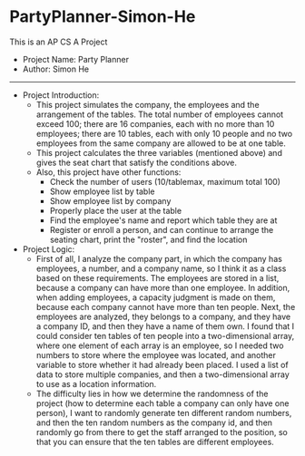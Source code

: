 # PartyPlanner-Simon-He
This is an AP CS A Project
* Project Name: Party Planner
* Author: Simon He
***
* Project Introduction:
  * This project simulates the company, the employees and the arrangement of the tables. The total number of employees cannot exceed 100; there are 16 companies, each with no more than 10 employees; there are 10 tables, each with only 10 people and no two employees from the same company are allowed to be at one table.
  * This project calculates the three variables (mentioned above) and gives the seat chart that satisfy the conditions above.
  * Also, this project have other functions:
    *  Check the number of users (10/tablemax, maximum total 100)
    *  Show employee list by table
    *  Show employee list by company
    *  Properly place the user at the table
    *  Find the employee's name and report which table they are at
    *  Register or enroll a person, and can continue to arrange the seating chart, print the "roster", and find the location
* Project Logic:
  * First of all, I analyze the company part, in which the company has employees, a number, and a company name, so I think it as a class based on these requirements. The employees are stored in a list, because a company can have more than one employee. In addition, when adding employees, a capacity judgment is made on them, because each company cannot have more than ten people. Next, the employees are analyzed, they belongs to a company, and they have a company ID, and then they have a name of them own. I found that I could consider ten tables of ten people into a two-dimensional array, where one element of each array is an employee, so I needed two numbers to store where the employee was located, and another variable to store whether it had already been placed. I used a list of data to store multiple companies, and then a two-dimensional array to use as a location information.
  * The difficulty lies in how we determine the randomness of the project (how to determine each table a company can only have one person), I want to randomly generate ten different random numbers, and then the ten random numbers as the company id, and then randomly go from there to get the staff arranged to the position, so that you can ensure that the ten tables are different employees.

